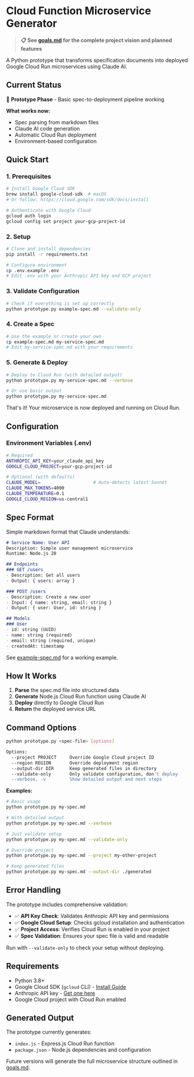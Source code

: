 # Cloud Function Microservice Generator

> **📋 See [goals.md](goals.md) for the complete project vision and planned features**

A Python prototype that transforms specification documents into deployed Google Cloud Run microservices using Claude AI.

## Current Status

🚧 **Prototype Phase** - Basic spec-to-deployment pipeline working

**What works now:**
- Spec parsing from markdown files
- Claude AI code generation 
- Automatic Cloud Run deployment
- Environment-based configuration

## Quick Start

### 1. Prerequisites
```bash
# Install Google Cloud SDK
brew install google-cloud-sdk  # macOS
# Or follow: https://cloud.google.com/sdk/docs/install

# Authenticate with Google Cloud
gcloud auth login
gcloud config set project your-gcp-project-id
```

### 2. Setup
```bash
# Clone and install dependencies
pip install -r requirements.txt

# Configure environment
cp .env.example .env
# Edit .env with your Anthropic API key and GCP project
```

### 3. Validate Configuration
```bash
# Check if everything is set up correctly
python prototype.py example-spec.md --validate-only
```

### 4. Create a Spec
```bash
# Use the example or create your own
cp example-spec.md my-service-spec.md
# Edit my-service-spec.md with your requirements
```

### 5. Generate & Deploy
```bash
# Deploy to Cloud Run (with detailed output)
python prototype.py my-service-spec.md --verbose

# Or use basic output
python prototype.py my-service-spec.md
```

That's it! Your microservice is now deployed and running on Cloud Run.

## Configuration

### Environment Variables (.env)
```bash
# Required
ANTHROPIC_API_KEY=your_claude_api_key
GOOGLE_CLOUD_PROJECT=your-gcp-project-id

# Optional (with defaults)
CLAUDE_MODEL=                    # Auto-detects latest Sonnet
CLAUDE_MAX_TOKENS=4000
CLAUDE_TEMPERATURE=0.1
GOOGLE_CLOUD_REGION=us-central1
```

## Spec Format

Simple markdown format that Claude understands:

```markdown
# Service Name: User API
Description: Simple user management microservice
Runtime: Node.js 20

## Endpoints
### GET /users
- Description: Get all users
- Output: { users: array }

### POST /users
- Description: Create a new user
- Input: { name: string, email: string }
- Output: { user: User, id: string }

## Models
### User
- id: string (UUID)
- name: string (required)
- email: string (required, unique)
- createdAt: timestamp
```

See [example-spec.md](example-spec.md) for a working example.

## How It Works

1. **Parse** the spec.md file into structured data
2. **Generate** Node.js Cloud Run function using Claude AI
3. **Deploy** directly to Google Cloud Run
4. **Return** the deployed service URL

## Command Options

```bash
python prototype.py <spec-file> [options]

Options:
  --project PROJECT     Override Google Cloud project ID
  --region REGION       Override deployment region  
  --output-dir DIR      Keep generated files in directory
  --validate-only       Only validate configuration, don't deploy
  --verbose, -v         Show detailed output and next steps
```

**Examples:**
```bash
# Basic usage
python prototype.py my-spec.md

# With detailed output
python prototype.py my-spec.md --verbose

# Just validate setup
python prototype.py my-spec.md --validate-only

# Override project
python prototype.py my-spec.md --project my-other-project

# Keep generated files
python prototype.py my-spec.md --output-dir ./generated
```

## Error Handling

The prototype includes comprehensive validation:

- ✅ **API Key Check**: Validates Anthropic API key and permissions
- ✅ **Google Cloud Setup**: Checks gcloud installation and authentication  
- ✅ **Project Access**: Verifies Cloud Run is enabled in your project
- ✅ **Spec Validation**: Ensures your spec file is valid and readable

Run with `--validate-only` to check your setup without deploying.

## Requirements

- Python 3.8+
- Google Cloud SDK (`gcloud` CLI) - [Install Guide](https://cloud.google.com/sdk/docs/install)
- Anthropic API key - [Get one here](https://console.anthropic.com/)
- Google Cloud project with Cloud Run enabled

## Generated Output

The prototype currently generates:
- `index.js` - Express.js Cloud Run function
- `package.json` - Node.js dependencies and configuration

Future versions will generate the full microservice structure outlined in [goals.md](goals.md).
